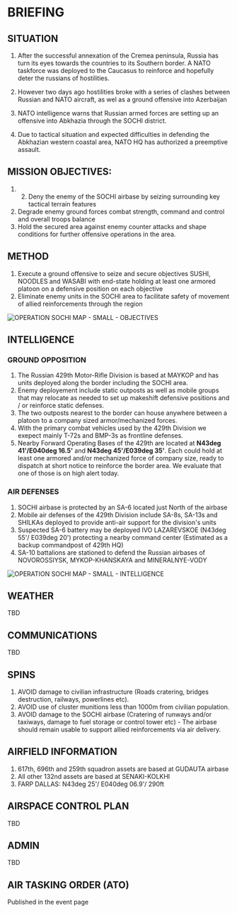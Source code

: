 # BRIEFING

## SITUATION
1) After the successful annexation of the Cremea peninsula, Russia has turn its eyes towards the countries to its Southern border. 
A NATO taskforce was deployed to the Caucasus to reinforce and hopefully deter the russians of hostilities.

2) However two days ago hostilities broke with a series of clashes between Russian and NATO aircraft, as wel as a ground offensive into Azerbaijan

3) NATO intelligence warns that Russian armed forces are setting up an offensive into Abkhazia through the SOCHI district.
4) Due to tactical situation and expected difficulties in defending the Abkhazian western coastal area, NATO HQ has authorized a preemptive assault.

## MISSION OBJECTIVES:
1) 2) Deny the enemy of the SOCHI airbase by seizing surrounding key tactical terrain features
3) Degrade enemy ground forces combat strength, command and control and overall troops balance
4) Hold the secured area against enemy counter attacks and shape conditions for further offensive operations in the area.

## METHOD
1) Execute a ground offensive to seize and secure objectives SUSHI, NOODLES and WASABI with end-state holding at least one armored platoon on a defensive position on each objective
2) Eliminate enemy units in the SOCHI area to facilitate safety of movement of allied reinforcements through the region

![OPERATION SOCHI MAP - SMALL - OBJECTIVES](https://user-images.githubusercontent.com/42184209/119199899-92750200-ba94-11eb-913a-0049452451fe.png)

## INTELLIGENCE
### GROUND OPPOSITION
1) The Russian 429th Motor-Rifle Division is based at MAYKOP and has units deployed along the border including the SOCHI area.
2) Enemy deployement include static outposts as well as mobile groups that may relocate as needed to set up makeshift defensive positions and / or reinforce static defenses.
3) The two outposts nearest to the border can house anywhere between a platoon to a company sized armor/mechanized forces.
4) With the primary combat vehicles used by the 429th Division we exepect mainly T-72s and BMP-3s as frontline defenses.
5) Nearby Forward Operating Bases of the 429th are located at **N43deg 41'/E040deg 16.5'** and **N43deg 45'/E039deg 35'**. Each could hold at least one armored and/or mechanized force of company size, ready to dispatch at short notice to reinforce the border area. We evaluate that one of those is on high alert today.

### AIR DEFENSES
1) SOCHI airbase is protected by an SA-6 located just North of the airbase
2) Mobile air defenses of the 429th Division include SA-8s, SA-13s and SHILKAs deployed to provide anti-air support for the division's units
3) Suspected SA-6 battery may be deployed IVO LAZAREVSKOE (N43deg 55'/ E039deg 20') protecting a nearby command center (Estimated as a backup commandpost of 429th HQ) 
4) SA-10 battalions are stationed to defend the Russian airbases of NOVOROSSIYSK, MYKOP-KHANSKAYA and MINERALNYE-VODY

![OPERATION SOCHI MAP - SMALL - INTELLIGENCE](https://user-images.githubusercontent.com/42184209/119199921-9acd3d00-ba94-11eb-83b3-f62ec8361d78.png)



## WEATHER
TBD

## COMMUNICATIONS
TBD

## SPINS
1) AVOID damage to civilian infrastructure (Roads cratering, bridges destruction, railways, powerlines etc).
2) AVOID use of cluster munitions less than 1000m from civilian population.
3) AVOID damage to the SOCHI airbase (Cratering of runways and/or taxiways, damage to fuel storage or control tower etc) - The airbase should remain usable to support allied reinforcements via air delivery. 

## AIRFIELD INFORMATION
1) 617th, 696th and 259th squadron assets are based at GUDAUTA airbase
2) All other 132nd assets are based at SENAKI-KOLKHI
3) FARP DALLAS: N43deg 25'/ E040deg 06.9'/ 290ft

## AIRSPACE CONTROL PLAN
TBD

## ADMIN
TBD

## AIR TASKING ORDER (ATO)
Published in the event page
